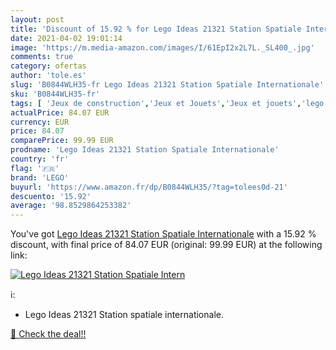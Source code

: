 ```yaml
---
layout: post
title: 'Discount of 15.92 % for Lego Ideas 21321 Station Spatiale Intern'
date: 2021-04-02 19:01:14
image: 'https://m.media-amazon.com/images/I/61EpI2x2L7L._SL400_.jpg'
comments: true
category: ofertas
author: 'tole.es'
slug: 'B0844WLH35-fr Lego Ideas 21321 Station Spatiale Internationale'
sku: 'B0844WLH35-fr'
tags: [ 'Jeux de construction','Jeux et Jouets','Jeux et jouets','lego', ]
actualPrice: 84.07 EUR
currency: EUR
price: 84.07
comparePrice: 99.99 EUR
prodname: 'Lego Ideas 21321 Station Spatiale Internationale'
country: 'fr'
flag: '🇫🇷'
brand: 'LEGO'
buyurl: 'https://www.amazon.fr/dp/B0844WLH35/?tag=tolees0d-21'
descuento: '15.92'
average: '98.8529864253382'
---
```


You've got [Lego Ideas 21321 Station Spatiale Internationale](https://www.amazon.fr/dp/B0844WLH35/?tag=tolees0d-21) with a  15.92 % discount, with final price of 84.07 EUR (original: 99.99 EUR) at the following link:

[![Lego Ideas 21321 Station Spatiale Intern](https://m.media-amazon.com/images/I/61EpI2x2L7L._SL400_.jpg)](https://www.amazon.fr/dp/B0844WLH35/?tag=tolees0d-21)

ℹ️:

- Lego Ideas 21321 Station spatiale internationale.

[🛒 Check the deal!!](https://www.amazon.fr/dp/B0844WLH35/?tag=tolees0d-21)
